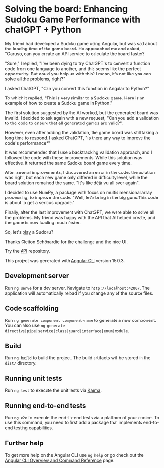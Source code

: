 # Solving the board: Enhancing Sudoku Game Performance with chatGPT + Python
My friend had developed a Sudoku game using Angular, but was sad about the loading time of the game board. He approached me and asked, "Garuso, can you create an API service to calculate the board faster?

"Sure," I replied, "I've been dying to try ChatGPT's to convert a function code from one language to another, and this seems like the perfect opportunity. But could you help us with this? I mean, it's not like you can solve all the problems, right?"

I asked ChatGPT, "Can you convert this function in Angular to Python?"

To which it replied, "This is very similar to a Sudoku game. Here is an example of how to create a Sudoku game in Python."

The first solution suggested by the AI worked, but the generated board was invalid. I decided to ask again with a new request, "Can you add a validation to the code to ensure that all generated games are valid?".

However, even after adding the validation, the game board was still taking a long time to respond. I asked ChatGPT, "Is there any way to improve the code's performance?"

It was recommended that I use a backtracking validation approach, and I followed the code with these improvements. While this solution was effective, it returned the same Sudoku board game every time.

After several improvements, I discovered an error in the code: the solution was right, but each new game only differed in difficulty level, while the board solution remained the same. "It's like déjà vu all over again".

I decided to use NumPy, a package with focus on multidimensional array processing, to improve the code. "Well, let's bring in the big guns.This code is about to get a serious upgrade."

Finally, after the last improvement with ChatGPT, we were able to solve all the problems. My friend was happy with the API that AI helped create, and the game is now loading much faster.

So, let's [play](https://gamming-sudoku-angular.web.app/game) a Sudoku?

Thanks Cleiton Schönardie for the challenge and the nice UI.

Try the [API](https://github.com/garusocruz/hangman-game/tree/main/app/domains/sudoku#readme) repository.

This project was generated with [Angular CLI](https://github.com/angular/angular-cli) version 15.0.3.

## Development server

Run `ng serve` for a dev server. Navigate to `http://localhost:4200/`. The application will automatically reload if you change any of the source files.

## Code scaffolding

Run `ng generate component component-name` to generate a new component. You can also use `ng generate directive|pipe|service|class|guard|interface|enum|module`.

## Build

Run `ng build` to build the project. The build artifacts will be stored in the `dist/` directory.

## Running unit tests

Run `ng test` to execute the unit tests via [Karma](https://karma-runner.github.io).

## Running end-to-end tests

Run `ng e2e` to execute the end-to-end tests via a platform of your choice. To use this command, you need to first add a package that implements end-to-end testing capabilities.

## Further help

To get more help on the Angular CLI use `ng help` or go check out the [Angular CLI Overview and Command Reference](https://angular.io/cli) page.
